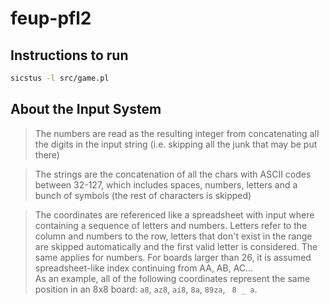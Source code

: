 # feup-pfl2

## Instructions to run

```sh
sicstus -l src/game.pl
```

## About the Input System

> The numbers are read as the resulting integer from concatenating all the digits in the input string (i.e. skipping all the junk that may be put there)

> The strings are the concatenation of all the chars with ASCII codes between 32-127, which includes spaces, numbers, letters and a bunch of symbols (the rest of characters is skipped)

> The coordinates are referenced like a spreadsheet with input where containing a sequence of letters and numbers. Letters refer to the column and numbers to the row, letters that don't exist in the range are skipped automatically and the first valid letter is considered. The same applies for numbers. For boards larger than 26, it is assumed spreadsheet-like index continuing from AA, AB, AC...   
>As an example, all of the following coordinates represent the same position in an 8x8 board: `a8`, `az8`, `ai8`, `8a`, `89za`, ` 8 _ a`. 
